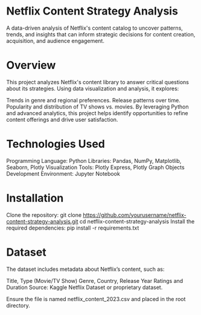 # Netflix Content Strategy Analysis
A data-driven analysis of Netflix's content catalog to uncover patterns, trends, and insights that can inform strategic decisions for content creation, acquisition, and audience engagement.

# Overview
This project analyzes Netflix's content library to answer critical questions about its strategies. Using data visualization and analysis, it explores:

Trends in genre and regional preferences.
Release patterns over time.
Popularity and distribution of TV shows vs. movies.
By leveraging Python and advanced analytics, this project helps identify opportunities to refine content offerings and drive user satisfaction.

# Technologies Used
Programming Language: Python
Libraries: Pandas, NumPy, Matplotlib, Seaborn, Plotly
Visualization Tools: Plotly Express, Plotly Graph Objects
Development Environment: Jupyter Notebook

# Installation
Clone the repository:
git clone https://github.com/yourusername/netflix-content-strategy-analysis.git
cd netflix-content-strategy-analysis
Install the required dependencies:
pip install -r requirements.txt

# Dataset
The dataset includes metadata about Netflix’s content, such as:

Title, Type (Movie/TV Show)
Genre, Country, Release Year
Ratings and Duration
Source: Kaggle Netflix Dataset or proprietary dataset.

Ensure the file is named netflix_content_2023.csv and placed in the root directory.


